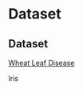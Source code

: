 # Dataset

## Dataset
[Wheat Leaf Disease](https://www.kaggle.com/datasets/olyadgetch/wheat-leaf-dataset/data)

Iris
